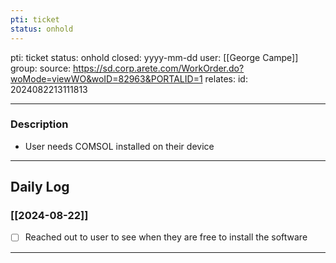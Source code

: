 ```yaml
---
pti: ticket
status: onhold
---
```

pti: ticket 
status: onhold
closed: yyyy-mm-dd
user: [[George Campe]]
group: 
source: https://sd.corp.arete.com/WorkOrder.do?woMode=viewWO&woID=82963&PORTALID=1
relates: 
id: 2024082213111813

---
### Description
- User needs COMSOL installed on their device
---
## Daily Log
### [[2024-08-22]]
- [ ] Reached out to user to see when they are free to install the software
---





